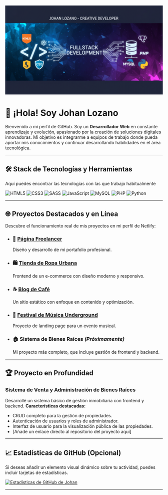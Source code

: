 
![Banner de Johan Lozano - Fullstack Developer](https://github.com/johanLozanofreelancer/johanLozanofreelancer/raw/2e1a90d7f8c9d62738781cba64f7be1a05e81d1e/img/Banner_JohanDev.png)

# 👋 ¡Hola! Soy Johan Lozano

Bienvenido a mi perfil de GitHub. Soy un **Desarrollador Web** en constante aprendizaje y evolución, apasionado por la creación de soluciones digitales innovadoras. Mi objetivo es integrarme a equipos de trabajo donde pueda aportar mis conocimientos y continuar desarrollando habilidades en el área tecnológica.

---

## 🛠️ Stack de Tecnologías y Herramientas

Aquí puedes encontrar las tecnologías con las que trabajo habitualmente

![HTML5](https://img.shields.io/badge/HTML5-E34F26?style=for-the-badge&logo=html5&logoColor=white)   ![CSS3](https://img.shields.io/badge/CSS3-1572B6?style=for-the-badge&logo=css3&logoColor=white)   ![SASS](https://img.shields.io/badge/Sass-CC6699?style=for-the-badge&logo=sass&logoColor=white)   ![JavaScript](https://img.shields.io/badge/JavaScript-F7DF1E?style=for-the-badge&logo=javascript&logoColor=black) ![MySQL](https://img.shields.io/badge/MySQL-4479A1?style=for-the-badge&logo=mysql&logoColor=white)   ![PHP](https://img.shields.io/badge/PHP-777BB4?style=for-the-badge&logo=php&logoColor=white)  ![Python](https://img.shields.io/badge/Python-3776AB?style=for-the-badge&logo=python&logoColor=white)  

---

## 🌐 Proyectos Destacados y en Línea

Descubre el funcionamiento real de mis proyectos en mi perfil de Netlify:

* ### 💼 [Página Freelancer](https://johanlozanofreelancer.netlify.app/)
    Diseño y desarrollo de mi portafolio profesional.

* ### 🛍️ [Tienda de Ropa Urbana](https://tienda-de-ropa-urbana.netlify.app/)
    Frontend de un e-commerce con diseño moderno y responsivo.

* ### ☕ [Blog de Café](https://blog-de-cafe-por-johan-lozano.netlify.app/)
    Un sitio estático con enfoque en contenido y optimización.

* ### 🎸 [Festival de Música Underground](https://festival-de-musica-underground.netlify.app/)
    Proyecto de landing page para un evento musical.

* ### 🏠 Sistema de Bienes Raíces *(Próximamente)*
    Mi proyecto más completo, que incluye gestión de frontend y backend.

---

## 🏆 Proyecto en Profundidad

### Sistema de Venta y Administración de Bienes Raíces

Desarrollé un sistema básico de gestión inmobiliaria con frontend y backend.
**Características destacadas:**

* CRUD completo para la gestión de propiedades.
* Autenticación de usuarios y roles de administrador.
* Interfaz de usuario para la visualización pública de las propiedades.
* [Añade un enlace directo al repositorio del proyecto aquí]

---

## 📈 Estadísticas de GitHub (Opcional)

Si deseas añadir un elemento visual dinámico sobre tu actividad, puedes incluir tarjetas de estadísticas.

[![Estadísticas de GitHub de Johan](https://github-readme-stats.vercel.app/api?username=TuUsuarioGitHub&show_icons=true&theme=buefy&hide_border=true&locale=es)](https://github.com/TuUsuarioGitHub)

---